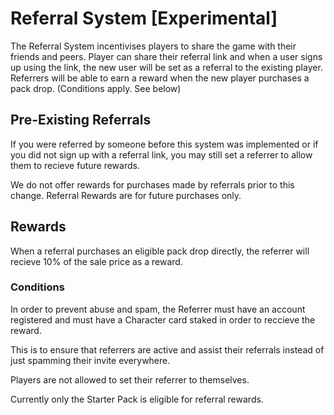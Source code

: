 # Referral System [Experimental]

The Referral System incentivises players to share the game with their friends and peers. Player can share their referral link and when a user signs up using the link, the new user will be set as a referral to the existing player. Referrers will be able to earn a reward when the new player purchases a pack drop. (Conditions apply. See below)

## Pre-Existing Referrals

If you were referred by someone before this system was implemented or if you did not sign up with a referral link, you may still set a referrer to allow them to recieve future rewards.

We do not offer rewards for purchases made by referrals prior to this change. Referral Rewards are for future purchases only.

## Rewards

When a referral purchases an eligible pack drop directly, the referrer will recieve 10% of the sale price as a reward.

### Conditions

In order to prevent abuse and spam, the Referrer must have an account registered and must have a Character card staked in order to reccieve the reward.

This is to ensure that referrers are active and assist their referrals instead of just spamming their invite everywhere.

Players are not allowed to set their referrer to themselves.

Currently only the Starter Pack is eligible for referral rewards.
